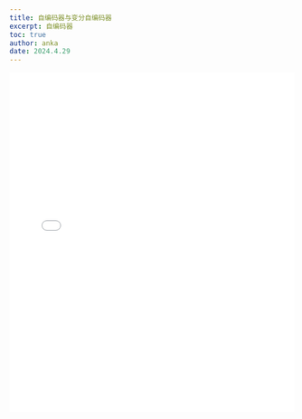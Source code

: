 ```yaml
---
title: 自编码器与变分自编码器
excerpt: 自编码器
toc: true
author: anka
date: 2024.4.29
---
```


<embed src="[./autoencoder.pdf](https://raw.githubusercontent.com/anka-afk/anka-afk.github.io/08ad771c8c9e9616553c59276049e0117c3f36ec/autoencoder.pdf)" width="100%" height="600px" type="application/pdf">
